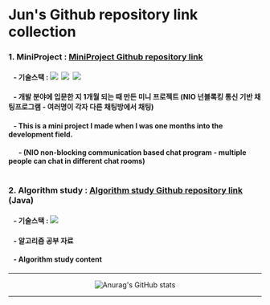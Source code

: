 # Jun's Github repository link collection
### 1. MiniProject : [MiniProject Github repository link](https://github.com/tjdtls690/miniProject.git)
####  &nbsp;&nbsp;&nbsp;- 기술스택 : <img src="https://img.shields.io/badge/java-007396?style=for-the-badge&logo=java&logoColor=white">&nbsp;&nbsp;<img src="https://img.shields.io/badge/javafx-00599C?style=for-the-badge&logo=java&logoColor=white">&nbsp;&nbsp;<img src="https://img.shields.io/badge/oracle-F80000?style=for-the-badge&logo=oracle&logoColor=white">
#### &nbsp;&nbsp;&nbsp;- 개발 분야에 입문한 지 1개월 되는 때 만든 미니 프로젝트 (NIO 넌블록킹 통신 기반 채팅프로그램 - 여러명이 각자 다른 채팅방에서 채팅)
#### &nbsp;&nbsp;&nbsp;- This is a mini project I made when I was one months into the development field. 
#### &nbsp;&nbsp;&nbsp;&nbsp;&nbsp;&nbsp;- (NIO non-blocking communication based chat program - multiple people can chat in different chat rooms)<br/><br/>
### 2. Algorithm study : [Algorithm study Github repository link](https://github.com/tjdtls690/algorithm_study.git) (Java)
#### &nbsp;&nbsp;&nbsp;- 기술스택 : <img src="https://img.shields.io/badge/java-007396?style=for-the-badge&logo=java&logoColor=white">
#### &nbsp;&nbsp;&nbsp;- 알고리즘 공부 자료
#### &nbsp;&nbsp;&nbsp;- Algorithm study content

<hr/>
<div align="center">
  
![Anurag's GitHub stats](https://github-readme-stats.vercel.app/api?username=tjdtls690&show_icons=true&theme=tokyonight)
  
</div>
<hr/>
